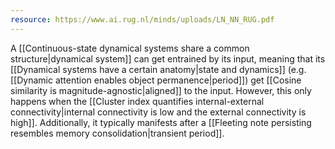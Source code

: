 ```yaml
---
resource: https://www.ai.rug.nl/minds/uploads/LN_NN_RUG.pdf
---
```


A [[Continuous-state dynamical systems share a common structure|dynamical system]] can get entrained by its input, meaning that its [[Dynamical systems have a certain anatomy|state and dynamics]] (e.g. [[Dynamic attention enables object permanence|period]]) get [[Cosine similarity is magnitude-agnostic|aligned]] to the input. However, this only happens when the [[Cluster index quantifies internal-external connectivity|internal connectivity is low and the external connectivity is high]]. Additionally, it typically manifests after a [[Fleeting note persisting resembles memory consolidation|transient period]].